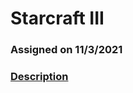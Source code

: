 # Starcraft III
### Assigned on 11/3/2021
### [Description](http://lubo.elsys-bg.org/wp-content/uploads/2016/11/HW03-threads.pdf)
